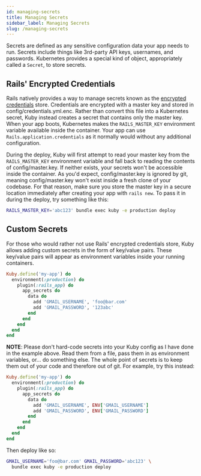 ```yaml
---
id: managing-secrets
title: Managing Secrets
sidebar_label: Managing Secrets
slug: /managing-secrets
---
```


Secrets are defined as any sensitive configuration data your app needs to run. Secrets include things like 3rd-party API keys, usernames, and passwords. Kubernetes provides a special kind of object, appropriately called a `Secret`, to store secrets.

## Rails' Encrypted Credentials

Rails natively provides a way to manage secrets known as the [encrypted credentials](https://edgeguides.rubyonrails.org/security.html#custom-credentials) store. Credentials are encrypted with a master key and stored in config/credentials.yml.enc. Rather than convert this file into a Kubernetes secret, Kuby instead creates a secret that contains only the master key. When your app boots, Kubernetes makes the `RAILS_MASTER_KEY` environment variable available inside the container. Your app can use `Rails.application.credentials` as it normally would without any additional configuration.

During the deploy, Kuby will first attempt to read your master key from the `RAILS_MASTER_KEY` environment variable and fall back to reading the contents of config/master.key. If neither exists, your secrets won't be accessible inside the container. As you'd expect, config/master.key is ignored by git, meaning config/master.key won't exist inside a fresh clone of your codebase. For that reason, make sure you store the master key in a secure location immediately after creating your app with `rails new`. To pass it in during the deploy, try something like this:

```bash
RAILS_MASTER_KEY='abc123' bundle exec kuby -e production deploy
```

## Custom Secrets

For those who would rather not use Rails' encrypted credentials store, Kuby allows adding custom secrets in the form of key/value pairs. These key/value pairs will appear as environment variables inside your running containers.

```ruby
Kuby.define('my-app') do
  environment(:production) do
    plugin(:rails_app) do
      app_secrets do
        data do
          add 'GMAIL_USERNAME', 'foo@bar.com'
          add 'GMAIL_PASSWORD', '123abc'
        end
      end
    end
  end
end
```

**NOTE**: Please don't hard-code secrets into your Kuby config as I have done in the example above. Read them from a file, pass them in as environment variables, or... do something else. The whole point of secrets is to keep them out of your code and therefore out of git. For example, try this instead:

```ruby
Kuby.define('my-app') do
  environment(:production) do
    plugin(:rails_app) do
      app_secrets do
        data do
          add 'GMAIL_USERNAME', ENV['GMAIL_USERNAME']
          add 'GMAIL_PASSWORD', ENV['GMAIL_PASSWORD']
        end
      end
    end
  end
end
```

Then deploy like so:

```bash
GMAIL_USERNAME='foo@bar.com' GMAIL_PASSWORD='abc123' \
  bundle exec kuby -e production deploy
```
